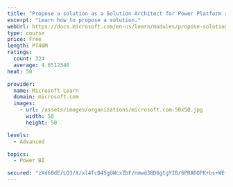 ```yaml
---
title: "Propose a solution as a Solution Architect for Power Platform and Dynamics 365"
excerpt: "Learn how to propose a solution."
webUrl: https://docs.microsoft.com/en-us/learn/modules/propose-solution/
type: course
price: Free
length: PT40M
ratings:
  count: 324
  average: 4.6512346
heat: 50

provider:
  name: Microsoft Learn
  domain: microsoft.com
  images:
    - url: /assets/images/organizations/microsoft.com-50x50.jpg
      width: 50
      height: 50

levels:
  - Advanced

topics:
  - Power BI

secured: "zXd60dE/LO3/X/xl4fcD45gGWcxZbF/nmwd3BD6gtgYIB/6PRA0QFK+bs+WE+z4TYJZAix7QGwWo/q9wuNhrxSPFrOFn83LWedzqDH6LLCPRDvBSpIGO+0S514HwtyuLFf0pGhUziwU2Z+fvMqm8D3atABxFXbzuaxpXLt/YBagrLth8/G8ZBTij0GKZ6/NzlF4J8vSfqXHK5ZPIzrzGRr3Neamqm4UgqOka/VTnHrcLq6GHchXdHTAx8klSjGGtqG78MO1Amv7ks28lQ4Lk4TTNPqygSLwJcbURjC9ZgeUR7wljMFJwmIHGiA1XRfrEeHu2BsGu0BGuyQyZr05p6g6S8NlSidocSOEeGMDbyi5Un/8CtFDgkhDvlPHxTzOm3G/qikVAJhGOrZalh7Fngpkmuy4Ha70sj+EYec4OVhU=;LLSQeDb7v8i4qC1jq+l/Ng=="
---
```


